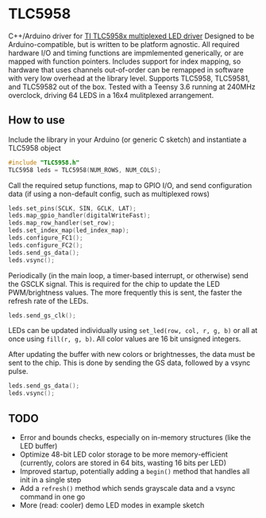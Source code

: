 # TLC5958
C++/Arduino driver for [TI TLC5958x multiplexed LED driver](https://www.ti.com/product/TLC5958)
Designed to be Arduino-compatible, but is written to be platform agnostic. All required hardware I/O and timing functions are impmlemented generically, or are mapped with function pointers.
Includes support for index mapping, so hardware that uses channels out-of-order can be remapped in software with very low overhead at the library level.
Supports TLC5958, TLC59581, and TLC59582 out of the box. Tested with a Teensy 3.6 running at 240MHz overclock, driving 64 LEDS in a 16x4 mulitplexed arrangement.

## How to use
Include the library in your Arduino (or generic C sketch) and instantiate a TLC5958 object
```c++
#include "TLC5958.h"
TLC5958 leds = TLC5958(NUM_ROWS, NUM_COLS);
```

Call the required setup functions, map to GPIO I/O, and send configuration data (if using a non-default config, such as multiplexed rows)
```c++
leds.set_pins(SCLK, SIN, GCLK, LAT);
leds.map_gpio_handler(digitalWriteFast);
leds.map_row_handler(set_row);
leds.set_index_map(led_index_map);
leds.configure_FC1();
leds.configure_FC2();
leds.send_gs_data();
leds.vsync();
```
Periodically (in the main loop, a timer-based interrupt, or otherwise) send the GSCLK signal. This is required for the chip to update the LED PWM/brightness values. The more frequently this is sent, the faster the refresh rate of the LEDs.
```c++
leds.send_gs_clk();
```
LEDs can be updated individually using `set_led(row, col, r, g, b)` or all at once using `fill(r, g, b)`. All color values are 16 bit unsigned integers.

After updating the buffer with new colors or brightnesses, the data must be sent to the chip. This is done by sending the GS data, followed by a vsync pulse.
```c++
leds.send_gs_data();
leds.vsync();
```

## TODO
- Error and bounds checks, especially on in-memory structures (like the LED buffer)
- Optimize 48-bit LED color storage to be more memory-efficient (currently, colors are stored in 64 bits, wasting 16 bits per LED)
- Improved startup, potentially adding a `begin()` method that handles all init in a single step
- Add a `refresh()` method which sends grayscale data and a vsync command in one go
- More (read: cooler) demo LED modes in example sketch
